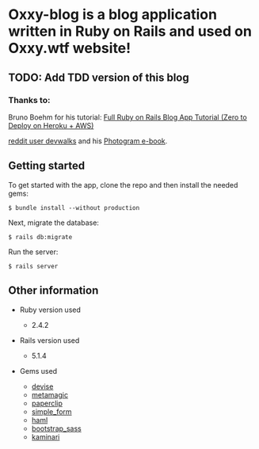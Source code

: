# Oxxy-blog is a blog application written in Ruby on Rails and used on Oxxy.wtf website!
## TODO: Add TDD version of this blog
### Thanks to:
Bruno Boehm for his tutorial: [Full Ruby on Rails Blog App Tutorial (Zero to Deploy on Heroku + AWS)](https://medium.com/@bruno_boehm/full-blog-app-tutorial-on-rails-zero-to-deploy-4c19e8174791)

[reddit user devwalks](https://www.reddit.com/user/devwalks)
and his [Photogram e-book](https://www.reddit.com/r/learnprogramming/comments/489tmy/ive_written_a_200_page_ebook_on_how_to_build_an/).

## Getting started

To get started with the app, clone the repo and then install the needed gems:

```
$ bundle install --without production
```

Next, migrate the database:

```
$ rails db:migrate
```

Run the server:

```
$ rails server
```

## Other information

* Ruby version used
	* 2.4.2

* Rails version used
	* 5.1.4

* Gems used
	* [devise](https://github.com/plataformatec/devise)
	* [metamagic](https://github.com/lassebunk/metamagic)
	* [paperclip](https://github.com/thoughtbot/paperclip)
	* [simple_form](https://github.com/plataformatec/simple_form)
	* [haml](https://github.com/haml/haml)
	* [bootstrap_sass](https://github.com/twbs/bootstrap-sass)
	* [kaminari](https://github.com/kaminari/kaminari)
